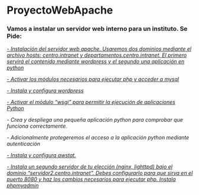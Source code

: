 # ProyectoWebApache


### Vamos a instalar un servidor web interno para un instituto. Se Pide:

[*- Instalación del servidor web apache. Usaremos dos dominios mediante el archivo hosts: centro.intranet y departamentos.centro.intranet. El primero servirá el contenido mediante wordpress y el segundo una aplicación en python*](/WordPress.md)


[*- Activar los módulos necesarios para ejecutar php y acceder a mysql*](/WordPress.mod)

[*- Instala y configura wordpress*](/WordPress.md)

[*- Activar el módulo “wsgi” para permitir la ejecución de aplicaciones Python*](/Python.md)

*- Crea y despliega una pequeña aplicación python para comprobar que funciona correctamente.*

*- Adicionalmente protegeremos el acceso a la aplicación python mediante autenticación*

[*- Instala y configura awstat.*](/awstats.md)

[*- Instala un segundo servidor de tu elección (nginx, lighttpd) bajo el dominio “servidor2.centro.intranet”. Debes configurarlo para que sirva en el puerto 8080 y haz los cambios necesarios para ejecutar php. Instala phpmyadmin*](/Nginx.md)
